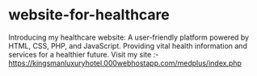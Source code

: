 # website-for-healthcare
Introducing my healthcare website: A user-friendly platform powered by HTML, CSS, PHP, and JavaScript. Providing vital health information and services for a healthier future.
Visit my site :- https://kingsmanluxuryhotel.000webhostapp.com/medplus/index.php
